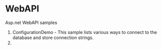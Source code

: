 # WebAPI
Asp.net WebAPI samples
1. ConfigurationDemo - This sample lists various ways to connect to the database and store connection strings.
2. 
